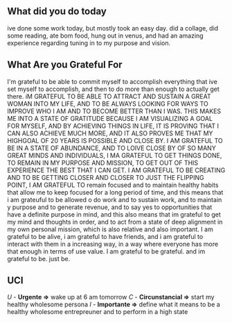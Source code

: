##  What did you do today

ive done some work today, but mostly took an easy day. did a collage, did some reading, ate bom food, hung out in venus, and had an amazing experience regarding tuning in to my purpose and vision.





##  What Are you Grateful For
I'm grateful to be able to commit myself to accomplish everything that ive set myself to accomplish, and then to do more than enough to actually get there. iM GRATEFUL TO BE ABLE TO ATTRACT AND SUSTAIN A GREAT WOMAN INTO MY LIFE, AND TO BE ALWAYS LOOKING FOR WAYS TO IMPROVE WHO I AM AND TO BECOME BETTER THAN I WAS. THIS MAKES ME INTO A STATE OF GRATITUDE BECAUSE I AM VISUALIZING A GOAL FOR MYSELF, AND BY ACHIEVING THINGS IN LIFE, IT IS PROVING THAT I CAN ALSO ACHIEVE MUCH MORE, AND IT ALSO PROVES ME THAT MY HIGHGOAL OF 20 YEARS IS POSSIBLE AND CLOSE BY. I AM GRATEFUL TO BE IN A STATE OF ABUNDANCE, AND TO LOIVE CLOSE BY OF SO MANY GREAT MINDS AND INDIVIDUALS, I MA GRATEFUL TO GET THINGS DONE, TO REMAIN IN MY PURPOSE AND MISSION, TO GET OUT OF THIS EXPERIENCE THE BEST THAT I CAN GET. I AM GRATEFUL TO BE CREATING AND TO BE GETTING CLOSER AND CLOSER TO JUST THE FLIPPING POINT, I AM GRATEFUL TO remain focused and to maintain healthy habits that allow me to keep focused for a long period of time, and this means that i am grateuful to be allowed o do work and to sustain work, and to maintain y purpose and to generate revenue, and to say yes to opportunities that have a definite purpose in mind, and this also means that im grateful to get my mind and thoughts in order, and to act from a state of deep alignment in my own personal mission, which is also relative and also important. I am grateful to be alive, i am grateful to have friends, and i am grateful to interact with them in a increasing way, in a way where everyone has more that enough in terms of use value. I am grateful to be grateful. and im grateful to be. just be.


##  UCI

_U_ - **Urgente =>**  wake up at 6 am tomorrow
_C_ - **Circunstancial =>**  start my healthy wholesome persona
_I_ - **Importante =>** define what it means to be a healthy wholesome entrepreuner and to perform in a high state
